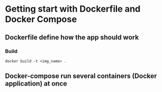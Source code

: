 # Getting start with Dockerfile and Docker Compose

## Dockerfile define how the app should work

### Build

```
docker build -t <img_name> .
```

## Docker-compose run several containers (Docker application) at once

###
